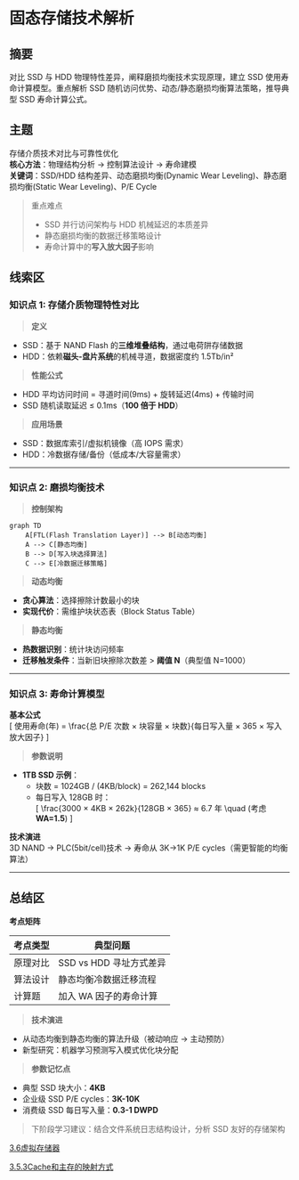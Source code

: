 # 固态存储技术解析

## 摘要

对比 SSD 与 HDD 物理特性差异，阐释磨损均衡技术实现原理，建立 SSD 使用寿命计算模型。重点解析 SSD 随机访问优势、动态/静态磨损均衡算法策略，推导典型 SSD 寿命计算公式。

## 主题

存储介质技术对比与可靠性优化  
**核心方法**：物理结构分析 → 控制算法设计 → 寿命建模  
**关键词**：SSD/HDD 结构差异、动态磨损均衡(Dynamic Wear Leveling)、静态磨损均衡(Static Wear Leveling)、P/E Cycle

> 重点难点
>
> - SSD 并行访问架构与 HDD 机械延迟的本质差异
> - 静态磨损均衡的数据迁移策略设计
> - 寿命计算中的**写入放大因子**影响

## 线索区

### 知识点 1: 存储介质物理特性对比

> **定义**

- SSD：基于 NAND Flash 的**三维堆叠结构**，通过电荷阱存储数据
- HDD：依赖**磁头-盘片系统**的机械寻道，数据密度约 1.5Tb/in²

> **性能公式**

- HDD 平均访问时间 = 寻道时间(9ms) + 旋转延迟(4ms) + 传输时间
- SSD 随机读取延迟 ≤ 0.1ms（**100 倍于 HDD**）

> **应用场景**

- SSD：数据库索引/虚拟机镜像（高 IOPS 需求）
- HDD：冷数据存储/备份（低成本/大容量需求）

---

### 知识点 2: 磨损均衡技术

> **控制架构**

```mermaid
graph TD
    A[FTL(Flash Translation Layer)] --> B[动态均衡]
    A --> C[静态均衡]
    B --> D[写入块选择算法]
    C --> E[冷数据迁移策略]
```

> **动态均衡**

- **贪心算法**：选择擦除计数最小的块
- **实现代价**：需维护块状态表（Block Status Table）

> **静态均衡**

- **热数据识别**：统计块访问频率
- **迁移触发条件**：当新旧块擦除次数差 > **阈值 N**（典型值 N=1000）

---

### 知识点 3: 寿命计算模型

**基本公式**  
\[
使用寿命(年) = \frac{总 P/E 次数 × 块容量 × 块数}{每日写入量 × 365 × 写入放大因子}
\]

> **参数说明**

- **1TB SSD 示例**：
  - 块数 = 1024GB / (4KB/block) = 262,144 blocks
  - 每日写入 128GB 时：  
    \[
    \frac{3000 × 4KB × 262k}{128GB × 365} ≈ 6.7 年 \quad (考虑**WA=1.5**)
    \]

**技术演进**  
3D NAND → PLC(5bit/cell)技术 → 寿命从 3K→1K P/E cycles（需更智能的均衡算法）

---

## 总结区

**考点矩阵**  

| 考点类型 | 典型问题 |
|---------|---------|
| 原理对比 | SSD vs HDD 寻址方式差异 |
| 算法设计 | 静态均衡冷数据迁移流程 |
| 计算题 | 加入 WA 因子的寿命计算 |

> **技术演进**

- 从动态均衡到静态均衡的算法升级（被动响应 → 主动预防）
- 新型研究：机器学习预测写入模式优化块分配

> **参数记忆点**

- 典型 SSD 块大小：**4KB**
- 企业级 SSD P/E cycles：**3K-10K**
- 消费级 SSD 每日写入量：**0.3-1 DWPD**

> 下阶段学习建议：结合文件系统日志结构设计，分析 SSD 友好的存储架构


[3.6虚拟存储器](3.6虚拟存储器.md)

[3.5.3Cache和主存的映射方式](3.5.3Cache和主存的映射方式.md)

